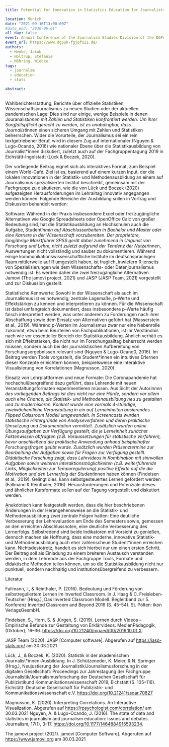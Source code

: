 ```yaml
---
title: Potential for Innovation in Statistics Education for Journalists

location: Munich
date: "2021-09-16T13:00:00Z"
#date_end: "2030-06-01"
all_day: false
event: Annual Conference of the Journalism Studies Division of the DGPuK
event_url: https://www.dgpuk-fgjofo21.de/
authors:
  - Henke, Jakob
  - Holtrup, Stefanie
  - Möhring, Wiebke
tags:
  - journalsm
  - education
  - stats

abstract: 
---
```

Wahlberichterstattung, Berichte über offizielle Statistiken, Wissenschaftsjournalismus zu neuen Studien oder der aktuellen pandemischen Lage: Dies sind nur einige, wenige Beispiele in denen Jouranalist*innen mit Zahlen und Statistiken konfrontiert werden. Um ihrer Sorgfaltspflicht gerecht zu werden, ist es unabdingbar, dass Journalist*innen einen sicheren Umgang mit Zahlen und Statistiken beherrschen. Wider die Vorurteile, der Journalismus sei ein rein textgetriebener Beruf, wird in diesem Zug auf internationaler (Nguyen & Lugo-Ocando, 2016) wie nationaler Ebene über die Statistikausbildung von Journalist*innen diskutiert, zuletzt auch auf der Fachgruppentagung 2019 in Eichstätt-Ingolstadt (Lück & Boczek, 2020).

Der vorliegende Beitrag eignet sich als interaktives Format, zum Beispiel einem World-Café. Ziel ist es, basierend auf einem kurzen Input, der die lokalen Innovationen in der Statistik- und Methodenausbildung an einem auf Journalismus spezialisierten Institut beschreibt, gemeinsam mit der Fachgruppe zu diskutieren, wie die von Lück und Boczek (2020) aufgezeigten Herausforderungen im Lehralltag innovativ angegangen werden können. Folgende Bereiche der Ausbildung sollen in Vortrag und Diskussion behandelt werden:

Software: Während in der Praxis insbesondere Excel oder frei zugängliche Alternativen wie Google Spreadsheets oder OpenOffice Calc von großer Bedeutung sind, hat die Statistikausbildung an Hochschulen auch die Aufgabe, Student*innen auf Abschlussarbeiten in Bachelor und Master oder eine Karriere in der Wissenschaft vorzubereiten. Der proprietäre, langjährige Marktführer SPSS gerät dabei zunehmend in Ungunst von Forschung und Lehre, nicht zuletzt aufgrund der Tendenz der Nutzer*innen, Auswertungen nicht vollständig und sauber zu dokumentieren. Während einige kommunikationswissenschaftliche Institute im deutschsprachigen Raum mittlerweile auf R umgestellt haben, ist fraglich, inwiefern R jenseits von Spezialisierungen wie dem Wissenschafts- oder Datenjournalismus notwendig ist. Es werden daher die zwei freizugängliche Alternativen Jamovi (The jamovi project, 2021) und JASP (JASP Team, 2021) vorgestellt und zur Diskussion gestellt. 

Statistische Kennwerte: Sowohl in der Wissenschaft als auch im Journalismus ist es notwendig, zentrale Lagemaße, p-Werte und Effektstärken zu kennen und interpretieren zu können. Für die Wissenschaft ist dabei umfangreich dokumentiert, dass insbesondere p-Werte häufig falsch interpretiert werden, was unter anderem zu Forderungen nach ihrer Abschaffung sowie dem Einsatz von Alternativen geführt hat (Wasserstein et al., 2019). Während p-Werten im Journalismus zwar nur eine Nebenrolle zukommt, etwa beim Beurteilen von Fachpublikationen, ist ihr Verständnis nach wie vor essentieller Bereich der Statistikausbildung. Ähnlich verhält es sich mit Effektstärken, die nicht nur im Forschungsalltag beherrscht werden müssen, sondern auch bei der journalistischen Aufbereitung von Forschungsergebnissen relevant sind (Nguyen & Lugo-Ocand0, 2016). Im Beitrag werden Tools vorgestellt, die Student*innen ein intuitives Erlernen dieser Konzepte erleichtern können, beispielsweise eine interaktive Visualisierung von Korrelationen (Magnusson, 2020).

Einsatz von Lehrplattformen und neue Formate: Die Coronapandemie hat hochschulübergreifend dazu geführt, dass Lehrende mit neuen Veranstaltungsformaten experimentieren müssen. Aus Sicht der Autor*innen des vorliegenden Beitrags ist dies nicht nur eine Hürde, sondern vor allem auch eine Chance, die Statistik- und Methodenausbildung neu zu gestalten und zu modernisieren. Konkret wurde eine vormals 4-stündige, zweiwöchentliche Veranstaltung in ein auf Lerneinheiten basierendes Flipped Calssroom Modell umgewandelt. In Screencasts wurden statistische Hintergründe von Analyseverfahren und deren praktische Umsetzung und Dokumentation vermittelt. Zusätzlich wurden online Übungsaufgaben zur Verfügung gestellt, die je Lerneinheit zunächst Faktenwissen abfragten (z.B. Voraussetzungen für statistische Verfahren), bevor anschließend die praktische Anwendung anhand beispielhafter Forschungsfragen geübt wurde. Zusätzlich wurden Präsenztermine zur Bearbeitung der Aufgaben sowie für Fragen zur Verfügung gestellt. Didaktische Forschung zeigt, dass Lehrvideos in Kombination mit sinnvollen Aufgaben sowie weiteren Interaktionsmöglichkeiten (z.B. weiterführende Links, Möglichkeiten zur Temporegulierung) positive Effekte auf die die Motivation und den Lernerfolg der Student*innen haben können (Findeisen et al., 2019). Gelingt dies, kann selbstgesteuertes Lernen gefördert werden (Fallmann & Reinthaler, 2016). Herausforderungen und Potenziale dieses und ähnlicher Kursformate sollen auf der Tagung vorgestellt und diskutiert werden. 

Anekdotisch kann festgestellt werden, dass die hier beschriebenen Änderungen in der Herangehensweise an die Statistik- und Methodenausbildung zwei zentrale Folgen hatten: Eine deutliche Verbesserung der Lehrevaluation am Ende des Semesters sowie, gemessen an den erreichten Abschlussnoten, eine deutliche Verbesserung des Lernerfolgs. Selbstredend sind beide Indikatoren mit Vorsicht zu genießen, dennoch machen sie Hoffnung, dass eine moderne, innovative Statistik- und Methodenausbildung auch eher zahlenscheue Student*innen erreichen kann. Nichtsdestotrotz, handelt es sich hierbei nur um einen ersten Schritt. Der Beitrag soll als Einladung zu einem breiteren Austausch verstanden werden, in dem Lehrende aus der Fachgruppe Tools, Formate und didaktische Methoden teilen können, um so die Statistikausbildung nicht nur punktuell, sondern nachhaltig und institutionsübergreifend zu verbessern. 

Literatur

Fallmann, I., & Reinthaler, P. (2016). Bedeutung und Förderung von selbstreguliertem Lernen im Inverted Classroom. In J. Haag & C. Freisleben-Teutscher (Hrsg.), Das Inverted Classroom Modell. Begleitband zur 5. Konferenz Inverted Classroom and Beyond 2016 (S. 45–54). St. Pölten: ikon VerlagsGesmbH.

Findeisen, S., Horn, S. & Jürgen, S. (2019). Lernen durch Videos – Empirische Befunde zur Gestaltung von Erklärvideos. MedienPädagogik, (Oktober), 16–36. https://doi.org/10.21240/mpaed/00/2019.10.01.X. 

JASP Team (2020). JASP  \[Computer software]. Abgerufen auf https://jasp-stats.org/ am 30.03.2021 

Lück, J., & Boczek, K. (2020). Statistik in der akademischen Journalist*innen-Ausbildung. In J. Schützeneder, K. Meier, & N. Springer (Hrsg.), Neujustierung der Journalistik/Journalismusforschung in der digitalen Gesellschaft: Proceedings zur Jahrestagung der Fachgruppe Journalistik/Journalismusforschung der Deutschen Gesellschaft für Publizistikund Kommunikationswissenschaft 2019, Eichstätt (S. 105–116). Eichstätt: Deutsche Gesellschaft für Publizistik- und Kommunikationswissenschaft e.V. https://doi.org/10.21241/ssoar.70827 

Magnusson, K. (2020). Interpreting Correlations. An Interactive Visualization. Abgerufen auf https://rpsychologist.com/correlation/ am 30.03.2021
Nguyen, A. & Lugo-Ocando, J. (2016). The state of data and statistics in journalism and journalism education: Issues and debates. Journalism, 17(1), 3–17. https://doi.org/10.1177/1464884915593234.

The jamovi project (2021). jamovi \[Computer Software]. Abgerufen auf https://www.jamovi.org am 30.03.2021